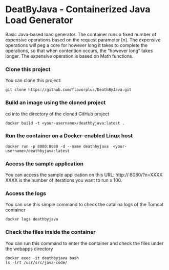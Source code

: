 DeatByJava - Containerized Java Load Generator
===========================

Basic Java-based load generator. The container runs a fixed number of expensive operations based on the request parameter [n]. The expensive operations will peg a core for however long it takes to complete the operations, so that when contention occurs, the “however long” takes longer. The expensive operation is based on Math functions.

### Clone this project

You can clone this project:
~~~~~~~~~~~~~~~~~~~~~~~~~~~~~~~~~~~~~~~~~~~~~~~~~~~~~~~~~~~~~~~~~~~~~~~~~~~~~~~~
git clone https://github.com/flavorplus/DeathByJava.git
~~~~~~~~~~~~~~~~~~~~~~~~~~~~~~~~~~~~~~~~~~~~~~~~~~~~~~~~~~~~~~~~~~~~~~~~~~~~~~~~

### Build an image using the cloned project

cd into the directory of the cloned GitHub project

~~~~~~~~~~~~~~~~~~~~~~~~~~~~~~~~~~~~~~~~~~~~~~~~~~~~~~~~~~~~~~~~~~~~~~~~~~~~~~~~
docker build -t <your-username>/deathbyjava:latest .
~~~~~~~~~~~~~~~~~~~~~~~~~~~~~~~~~~~~~~~~~~~~~~~~~~~~~~~~~~~~~~~~~~~~~~~~~~~~~~~~


### Run the container on a Docker-enabled Linux host

~~~~~~~~~~~~~~~~~~~~~~~~~~~~~~~~~~~~~~~~~~~~~~~~~~~~~~~~~~~~~~~~~~~~~~~~~~~~~~~~
docker run -p 8080:8080 -d --name deathbyjava  <your-username>/deathbyjava:latest
~~~~~~~~~~~~~~~~~~~~~~~~~~~~~~~~~~~~~~~~~~~~~~~~~~~~~~~~~~~~~~~~~~~~~~~~~~~~~~~~

### Access the sample application

You can access the sample application on this URL:
http://<host-ip>:8080/?n=XXXX
XXXX is the number of iterations you want to run x 100.

### Access the logs

You can use this simple command to check the catalina logs of the Tomcat container

~~~~~~~~~~~~~~~~~~~~~~~~~~~~~~~~~~~~~~~~~~~~~~~~~~~~~~~~~~~~~~~~~~~~~~~~~~~~~~~~
docker logs deathbyjava
~~~~~~~~~~~~~~~~~~~~~~~~~~~~~~~~~~~~~~~~~~~~~~~~~~~~~~~~~~~~~~~~~~~~~~~~~~~~~~~~

### Check the files inside the container

You can run this command to enter the container and check the files under the webapps directory

~~~~~~~~~~~~~~~~~~~~~~~~~~~~~~~~~~~~~~~~~~~~~~~~~~~~~~~~~~~~~~~~~~~~~~~~~~~~~~~~
docker exec -it deathbyjava bash
ls -lrt /usr/src/java-code/
~~~~~~~~~~~~~~~~~~~~~~~~~~~~~~~~~~~~~~~~~~~~~~~~~~~~~~~~~~~~~~~~~~~~~~~~~~~~~~~~
